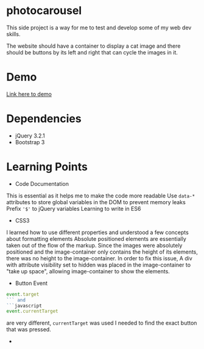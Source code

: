 # photocarousel

This side project is a way for me to test and develop some of my web dev skills.

The website should have a container to display a cat image and there should be buttons by its left and right that can cycle the images in it.

# Demo
[Link here to demo](https://soomingjin.github.io/photocarousel/)


# Dependencies
* jQuery 3.2.1
* Bootstrap 3

# Learning Points
* Code Documentation

This is essential as it helps me to make the code more readable
Use `data-*` attributes to store global variables in the DOM to prevent memory leaks
Prefix `'$'` to jQuery variables
Learning to write in ES6


* CSS3

I learned how to use different properties and understood a few concepts about formatting elements
Absolute positioned elements are essentially taken out of the flow of the markup. Since the images were absolutely positioned and the image-container only contains the height of its elements, there was no height to the image-container. In order to fix this issue, A div with attribute visibility set to hidden was placed in the image-container to "take up space", allowing image-container to show the elements.

* Button Event

```javascript
event.target
``` and
```javascript
event.currentTarget
```
are very different, `currentTarget` was used I needed to find the exact button that was pressed.

*
